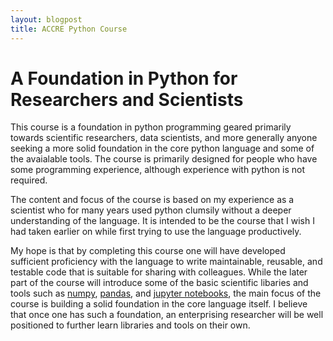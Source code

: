 ```yaml
---
layout: blogpost
title: ACCRE Python Course
---
```


# A Foundation in Python for Researchers and Scientists 

This course is a foundation in python programming geared primarily
towards scientific researchers, data scientists, and more generally
anyone seeking a more solid foundation in the core python language
and some of the avaialable tools. The course is primarily designed
for people who have some programming experience, although experience
with python is not required.

The content and focus of the course is based on my experience as
a scientist who for many years used python clumsily without a deeper
understanding of the language. It is intended to be the course that
I wish I had taken earlier on while first trying to use the language
productively.

My hope is that by completing this course one will have developed
sufficient proficiency with the language to write maintainable,
reusable, and testable code that is suitable for sharing with
colleagues. While the later part of the course will introduce some of
the basic scientific libaries and tools such as
[numpy](http://www.numpy.org/), [pandas](https://pandas.pydata.org/),
and [jupyter notebooks](http://jupyter.org/),
the main focus of the course is building a solid foundation in the
core language itself. I believe that once one has such a foundation,
an enterprising researcher will be well positioned to further
learn libraries and tools on their own.
